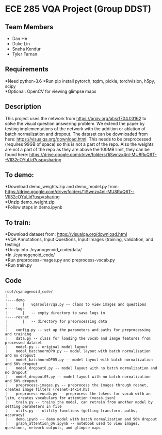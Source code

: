 # ECE 285 VQA Project (Group DDST)

## Team Members
- Dan He
- Duke Lin 
- Sneha Kondur
- Tyler Farnan
## Requirements
*Need python-3.6
    *Run pip install pytorch, tqdm, pickle, torchvision, h5py, scipy  
*Optional: OpenCV for viewing glimpse maps
## Description
This project uses the network from https://arxiv.org/abs/1704.03162 to solve the visual question answering problem. We extend the paper by testing implementations of the network with the addition or ablation of batch normalization and dropout. The dataset can be downloaded from here: https://visualqa.org/download.html. This needs to be preprocessed (requires 99GB of space) so this is not a part of the repo. Also the weights are not a part of the repo as they are above the 100MB limit, they can be found here: https://drive.google.com/drive/folders/1iSwnzx4nl-MU8RuQ6T--VIl32cOYuLId?usp=sharing

## To demo:
*Download demo_weights.zip and demo_model.py from: https://drive.google.com/drive/folders/1iSwnzx4nl-MU8RuQ6T--VIl32cOYuLId?usp=sharing  
*Unzip demo_weight.zip  
*Follow steps in demo.ipynb  

## To train:
*Download dataset from: https://visualqa.org/download.html  
    *VQA Annotations, Input Questions, Input Images (training, validation, and testing)  
*Unzip into ./cyanogenoid_code/data/  
*In ./cyanogenoid_code/  
    *Run preprocess-images.py and preprocess-vocab.py  
    *Run train.py   
   
## Code 
```
root/cyanogenoid_code/
|
+----demo
|       |   vqaTools/vqa.py -- class to view images and questions 
+----logs
|       |   -- empty directory to save logs in
+----resnet
|       |   -- directory for preprocessing data
|
|    config.py -- set up the parameters and paths for preprocessing and training
|    data.py -- class for loading the vocab and iamge features from processed dataset
|    model.py -- original model layout
|    model_batchnormDP0.py -- model layout with batch normalization and no dropout
|    model_batchnormDP05.py -- model layout with batch normalization and 50% dropout
|    model_dropout0.py -- model layout with no batch normalization and no dropout
|    model_dropout05.py -- model layout with no batch normalization and 50% dropout
|    preprocess-images.py -- preprocess the images through resnet, creates image filters (resnet-14x14.h5)
|    preprocess-vocab.py -- preprocess the tokens for vocab with an lstm, creates vocabulary for attention (vocab.json)
|    train.py -- trains the model, can retrain from another model by setting parameters in file
|    utils.py -- utility functions (getting transform, paths, accuracy)
|    demo.ipynb -- demo model with batch normalization and 50% dropout
|    graph_attention_QA.ipynb -- notebook used to view images, questions, network outputs, and glimpse maps
```


